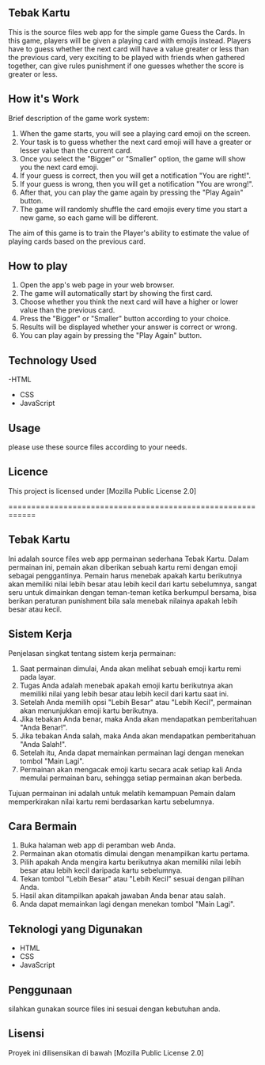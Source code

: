 ## Tebak Kartu

 This is the source files web app for the simple game Guess the Cards.
 In this game, players will be given a playing card
 with emojis instead.  Players have to guess whether the next card
 will have a value greater or less than the previous card, very exciting
 to be played with friends when gathered together, can give rules
 punishment if one guesses whether the score is greater or less.

## How it's Work

 Brief description of the game work system:
 1. When the game starts, you will see a playing card emoji on the screen.
 2. Your task is to guess whether the next card emoji will have a greater or lesser value than the current card.
 3. Once you select the "Bigger" or "Smaller" option, the game will show you the next card emoji.
 4. If your guess is correct, then you will get a notification "You are right!".
 5. If your guess is wrong, then you will get a notification "You are wrong!".
 6. After that, you can play the game again by pressing the "Play Again" button.
 7. The game will randomly shuffle the card emojis every time you start a new game, so each game will be different.

 The aim of this game is to train the Player's ability to estimate the value of playing cards based on the previous card.

## How to play

 1. Open the app's web page in your web browser.
 2. The game will automatically start by showing the first card.
 3. Choose whether you think the next card will have a higher or lower value than the previous card.
 4. Press the "Bigger" or "Smaller" button according to your choice.
 5. Results will be displayed whether your answer is correct or wrong.
 6. You can play again by pressing the "Play Again" button.
 
## Technology Used

 -HTML
 - CSS
 - JavaScript

## Usage

 please use these source files according to your needs.

## Licence

This project is licensed under [Mozilla Public License 2.0]

============================================================

## Tebak Kartu

Ini adalah source files web app permainan sederhana Tebak Kartu.
Dalam permainan ini, pemain akan diberikan sebuah kartu remi
dengan emoji sebagai penggantinya. Pemain harus menebak apakah kartu berikutnya
akan memiliki nilai lebih besar atau lebih kecil dari kartu sebelumnya, sangat seru
untuk dimainkan dengan teman-teman ketika berkumpul bersama, bisa berikan peraturan
punishment bila sala menebak nilainya apakah lebih besar atau kecil.

## Sistem Kerja

Penjelasan singkat tentang sistem kerja permainan:
1. Saat permainan dimulai, Anda akan melihat sebuah emoji kartu remi pada layar.
2. Tugas Anda adalah menebak apakah emoji kartu berikutnya akan memiliki nilai yang lebih besar atau lebih kecil dari kartu saat ini.
3. Setelah Anda memilih opsi "Lebih Besar" atau "Lebih Kecil", permainan akan menunjukkan emoji kartu berikutnya.
4. Jika tebakan Anda benar, maka Anda akan mendapatkan pemberitahuan "Anda Benar!".
5. Jika tebakan Anda salah, maka Anda akan mendapatkan pemberitahuan "Anda Salah!".
6. Setelah itu, Anda dapat memainkan permainan lagi dengan menekan tombol "Main Lagi".
7. Permainan akan mengacak emoji kartu secara acak setiap kali Anda memulai permainan baru, sehingga setiap permainan akan berbeda.

Tujuan permainan ini adalah untuk melatih kemampuan Pemain dalam memperkirakan nilai kartu remi berdasarkan kartu sebelumnya.

## Cara Bermain

1. Buka halaman web app di peramban web Anda.
2. Permainan akan otomatis dimulai dengan menampilkan kartu pertama.
3. Pilih apakah Anda mengira kartu berikutnya akan memiliki nilai lebih besar atau lebih kecil daripada kartu sebelumnya.
4. Tekan tombol "Lebih Besar" atau "Lebih Kecil" sesuai dengan pilihan Anda.
5. Hasil akan ditampilkan apakah jawaban Anda benar atau salah.
6. Anda dapat memainkan lagi dengan menekan tombol "Main Lagi".

## Teknologi yang Digunakan

- HTML
- CSS
- JavaScript

## Penggunaan

silahkan gunakan source files ini sesuai dengan kebutuhan anda.

## Lisensi

Proyek ini dilisensikan di bawah [Mozilla Public License 2.0]
